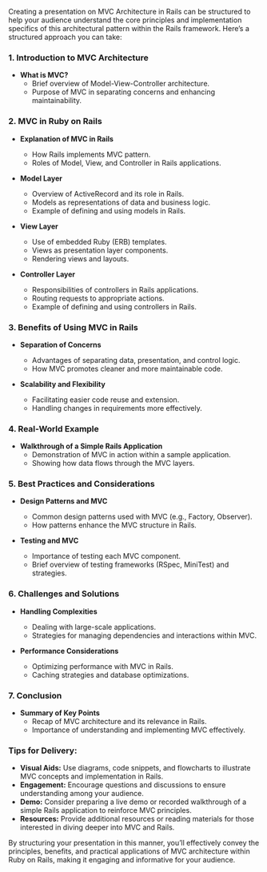 Creating a presentation on MVC Architecture in Rails can be structured to help your audience understand the core principles and implementation specifics of this architectural pattern within the Rails framework. Here’s a structured approach you can take:

### 1. **Introduction to MVC Architecture**
   - **What is MVC?**
     - Brief overview of Model-View-Controller architecture.
     - Purpose of MVC in separating concerns and enhancing maintainability.

### 2. **MVC in Ruby on Rails**
   - **Explanation of MVC in Rails**
     - How Rails implements MVC pattern.
     - Roles of Model, View, and Controller in Rails applications.
   
   - **Model Layer**
     - Overview of ActiveRecord and its role in Rails.
     - Models as representations of data and business logic.
     - Example of defining and using models in Rails.

   - **View Layer**
     - Use of embedded Ruby (ERB) templates.
     - Views as presentation layer components.
     - Rendering views and layouts.

   - **Controller Layer**
     - Responsibilities of controllers in Rails applications.
     - Routing requests to appropriate actions.
     - Example of defining and using controllers in Rails.

### 3. **Benefits of Using MVC in Rails**
   - **Separation of Concerns**
     - Advantages of separating data, presentation, and control logic.
     - How MVC promotes cleaner and more maintainable code.

   - **Scalability and Flexibility**
     - Facilitating easier code reuse and extension.
     - Handling changes in requirements more effectively.

### 4. **Real-World Example**
   - **Walkthrough of a Simple Rails Application**
     - Demonstration of MVC in action within a sample application.
     - Showing how data flows through the MVC layers.

### 5. **Best Practices and Considerations**
   - **Design Patterns and MVC**
     - Common design patterns used with MVC (e.g., Factory, Observer).
     - How patterns enhance the MVC structure in Rails.

   - **Testing and MVC**
     - Importance of testing each MVC component.
     - Brief overview of testing frameworks (RSpec, MiniTest) and strategies.

### 6. **Challenges and Solutions**
   - **Handling Complexities**
     - Dealing with large-scale applications.
     - Strategies for managing dependencies and interactions within MVC.

   - **Performance Considerations**
     - Optimizing performance with MVC in Rails.
     - Caching strategies and database optimizations.

### 7. **Conclusion**
   - **Summary of Key Points**
     - Recap of MVC architecture and its relevance in Rails.
     - Importance of understanding and implementing MVC effectively.

### Tips for Delivery:
- **Visual Aids:** Use diagrams, code snippets, and flowcharts to illustrate MVC concepts and implementation in Rails.
- **Engagement:** Encourage questions and discussions to ensure understanding among your audience.
- **Demo:** Consider preparing a live demo or recorded walkthrough of a simple Rails application to reinforce MVC principles.
- **Resources:** Provide additional resources or reading materials for those interested in diving deeper into MVC and Rails.

By structuring your presentation in this manner, you’ll effectively convey the principles, benefits, and practical applications of MVC architecture within Ruby on Rails, making it engaging and informative for your audience.